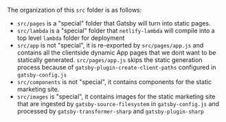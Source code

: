 The organization of this `src` folder is as follows:

- `src/pages` is a "special" folder that Gatsby will turn into static pages.
- `src/lambda` is a "special" folder that `netlify-lambda` will compile into a top level `lambda` folder for deployment
- `src/app` is not "special", it is re-exported by `src/pages/app.js` and contains all the clientside dynamic App pages that we dont want to be statically generated. `src/pages/app.js` skips the static generation process because of `gatsby-plugin-create-client-paths` configured in `gatsby-config.js`
- `src/components` is not "special", it contains components for the static marketing site.
- `src/images` is "special", it contains images for the static marketing site that are ingested by `gatsby-source-filesystem` in `gatsby-config.js` and processed by `gatsby-transformer-sharp` and `gatsby-plugin-sharp`
